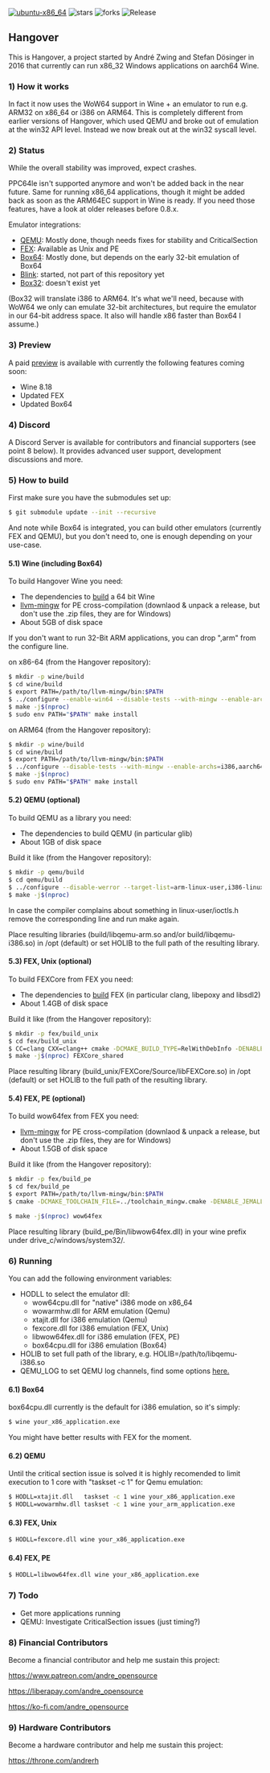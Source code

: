 [![ubuntu-x86_64](https://github.com/AndreRH/hangover/workflows/ubuntu-x86_64/badge.svg)](https://github.com/AndreRH/hangover/actions?query=workflow%3Aubuntu-x86_64)
![stars](https://img.shields.io/github/stars/AndreRH/hangover)
![forks](https://img.shields.io/github/forks/AndreRH/hangover)
![Release](https://img.shields.io/github/v/release/AndreRH/hangover?color=green&include_prereleases)

## Hangover
This is Hangover, a project started by André Zwing and Stefan Dösinger in 2016 that currently can
run x86_32 Windows applications on aarch64 Wine.

### 1) How it works
In fact it now uses the WoW64 support in Wine + an emulator to run e.g. ARM32 on x86_64 or
i386 on ARM64. This is completely different from earlier versions of Hangover, which used QEMU and
broke out of emulation at the win32 API level. Instead we now break out at the win32 syscall level.

### 2) Status
While the overall stability was improved, expect crashes.

PPC64le isn't supported anymore and won't be added back in the near future.
Same for running x86_64 applications, though it might be added back as soon as the ARM64EC support in Wine is ready.
If you need those features, have a look at older releases before 0.8.x.

Emulator integrations:

- [QEMU](https://gitlab.com/qemu-project/qemu): Mostly done, though needs fixes for stability and CriticalSection
- [FEX](https://github.com/FEX-Emu/FEX): Available as Unix and PE
- [Box64](https://github.com/ptitSeb/box64/): Mostly done, but depends on the early 32-bit emulation of Box64
- [Blink](https://github.com/jart/blink): started, not part of this repository yet
- [Box32](https://news.itsfoss.com/box86-creator-ptitseb/): doesn't exist yet

(Box32 will translate i386 to ARM64. It's what we'll need,
because with WoW64 we only can emulate 32-bit architectures,
but require the emulator in our 64-bit address space.
It also will handle x86 faster than Box64 I assume.)

### 3) Preview
A paid [preview](https://www.patreon.com/posts/previews-82611984) is available with currently the following features coming soon:

- Wine 8.18
- Updated FEX
- Updated Box64

### 4) Discord
A Discord Server is available for contributors and financial supporters (see point 8 below).
It provides advanced user support, development discussions and more.

### 5) How to build
First make sure you have the submodules set up:
```bash
$ git submodule update --init --recursive
```
And note while Box64 is integrated, you can build other emulators (currently FEX and QEMU), but you don't need to, one is enough depending on your use-case.

#### 5.1) Wine (including Box64)
To build Hangover Wine you need:

- The dependencies to [build](https://wiki.winehq.org/Building_Wine#Satisfying_Build_Dependencies) a 64 bit Wine
- [llvm-mingw](https://github.com/mstorsjo/llvm-mingw) for PE cross-compilation (downlaod & unpack a release, but don't use the .zip files, they are for Windows)
- About 5GB of disk space

If you don't want to run 32-Bit ARM applications, you can drop ",arm" from the configure line.

on x86-64 (from the Hangover repository):
```bash
$ mkdir -p wine/build
$ cd wine/build
$ export PATH=/path/to/llvm-mingw/bin:$PATH
$ ../configure --enable-win64 --disable-tests --with-mingw --enable-archs=i386,x86_64,arm
$ make -j$(nproc)
$ sudo env PATH="$PATH" make install
```

on ARM64 (from the Hangover repository):
```bash
$ mkdir -p wine/build
$ cd wine/build
$ export PATH=/path/to/llvm-mingw/bin:$PATH
$ ../configure --disable-tests --with-mingw --enable-archs=i386,aarch64,arm
$ make -j$(nproc)
$ sudo env PATH="$PATH" make install
```

#### 5.2) QEMU (optional)
To build QEMU as a library you need:

- The dependencies to build QEMU (in particular glib)
- About 1GB of disk space

Build it like (from the Hangover repository):
```bash
$ mkdir -p qemu/build
$ cd qemu/build
$ ../configure --disable-werror --target-list=arm-linux-user,i386-linux-user
$ make -j$(nproc)
```

In case the compiler complains about something in linux-user/ioctls.h remove the corresponding line and run make again.

Place resulting libraries (build/libqemu-arm.so and/or build/libqemu-i386.so) in /opt (default) or set HOLIB to the full path of the resulting library.

#### 5.3) FEX, Unix (optional)
To build FEXCore from FEX you need:

- The dependencies to [build](https://wiki.fex-emu.com/index.php/Development:Setting_up_FEX) FEX (in particular clang, libepoxy and libsdl2)
- About 1.4GB of disk space

Build it like (from the Hangover repository):
```bash
$ mkdir -p fex/build_unix
$ cd fex/build_unix
$ CC=clang CXX=clang++ cmake -DCMAKE_BUILD_TYPE=RelWithDebInfo -DENABLE_LTO=True -DBUILD_TESTS=False -DENABLE_ASSERTIONS=False ..
$ make -j$(nproc) FEXCore_shared
```

Place resulting library (build_unix/FEXCore/Source/libFEXCore.so) in /opt (default) or set HOLIB to the full path of the resulting library.

#### 5.4) FEX, PE (optional)
To build wow64fex from FEX you need:

- [llvm-mingw](https://github.com/mstorsjo/llvm-mingw) for PE cross-compilation (downlaod & unpack a release, but don't use the .zip files, they are for Windows)
- About 1.5GB of disk space

Build it like (from the Hangover repository):
```bash
$ mkdir -p fex/build_pe
$ cd fex/build_pe
$ export PATH=/path/to/llvm-mingw/bin:$PATH
$ cmake -DCMAKE_TOOLCHAIN_FILE=../toolchain_mingw.cmake -DENABLE_JEMALLOC=0 -DENABLE_JEMALLOC_GLIBC_ALLOC=0 -DMINGW_TRIPLE=aarch64-w64-mingw32 -DCMAKE_BUILD_TYPE=RelWithDebInfo -DBUILD_TESTS=False -DENABLE_ASSERTIONS=False ..

$ make -j$(nproc) wow64fex
```

Place resulting library (build_pe/Bin/libwow64fex.dll) in your wine prefix under drive_c/windows/system32/.

### 6) Running
You can add the following environment variables:

* HODLL to select the emulator dll:
    * wow64cpu.dll for "native" i386 mode on x86_64
    * wowarmhw.dll for ARM emulation (Qemu)
    * xtajit.dll for i386 emulation (Qemu)
    * fexcore.dll for i386 emulation (FEX, Unix)
    * libwow64fex.dll for i386 emulation (FEX, PE)
    * box64cpu.dll for i386 emulation (Box64)
* HOLIB to set full path of the library, e.g. HOLIB=/path/to/libqemu-i386.so
* QEMU_LOG to set QEMU log channels, find some options [here.](https://github.com/AndreRH/qemu/blob/v5.2.0/util/log.c#L297)

#### 6.1) Box64
box64cpu.dll currently is the default for i386 emulation, so it's simply:

```bash
$ wine your_x86_application.exe
```

You might have better results with FEX for the moment.

#### 6.2) QEMU
Until the critical section issue is solved it is highly recomended to limit execution to 1 core with
"taskset -c 1" for Qemu emulation:

```bash
$ HODLL=xtajit.dll   taskset -c 1 wine your_x86_application.exe
$ HODLL=wowarmhw.dll taskset -c 1 wine your_arm_application.exe
```

#### 6.3) FEX, Unix
```bash
$ HODLL=fexcore.dll wine your_x86_application.exe
```

#### 6.4) FEX, PE
```bash
$ HODLL=libwow64fex.dll wine your_x86_application.exe
```

### 7) Todo

* Get more applications running
* QEMU: Investigate CriticalSection issues (just timing?)

### 8) Financial Contributors

Become a financial contributor and help me sustain this project:

https://www.patreon.com/andre_opensource

https://liberapay.com/andre_opensource

https://ko-fi.com/andre_opensource

### 9) Hardware Contributors

Become a hardware contributor and help me sustain this project:

https://throne.com/andrerh
